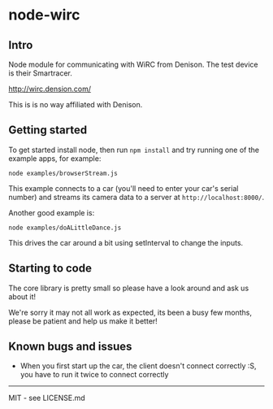 node-wirc
=========

## Intro

Node module for communicating with WiRC from Denison. The test device is their Smartracer.

http://wirc.dension.com/

This is is no way affiliated with Denison.

## Getting started

To get started install node, then run `npm install` and try running one of the example apps, for example:

    node examples/browserStream.js

This example connects to a car (you'll need to enter your car's serial number) and streams its camera data to a server at `http://localhost:8000/`.

Another good example is:

    node examples/doALittleDance.js

This drives the car around a bit using setInterval to change the inputs.

## Starting to code

The core library is pretty small so please have a look around and ask us about it!

We're sorry it may not all work as expected, its been a busy few months, please be patient and help us make it better!

## Known bugs and issues

- When you first start up the car, the client doesn't connect correctly :S, you have to run it twice to connect correctly

-----------

MIT - see LICENSE.md
